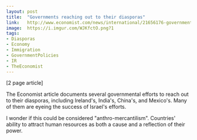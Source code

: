 ```yaml
---
layout: post
title:  "Governments reaching out to their diasporas"
link:   http://www.economist.com/news/international/21656176-governments-believe-their-diasporas-can-solve-all-sorts-problems-they-are-picky
image:  https://i.imgur.com/WJKfctO.png?1
tags:
- Diasporas
- Economy
- Immigration
- GovernmentPolicies
- IR
- TheEconomist
---
```


[2 page article]

The Economist article documents several governmental efforts to reach out to their diasporas, including Ireland's, India's, China's, and Mexico's.  Many of them are eyeing the success of Israel's efforts.

I wonder if this could be considered "anthro-mercantilism".  Countries' ability to attract human resources as both a cause and a reflection of their power.